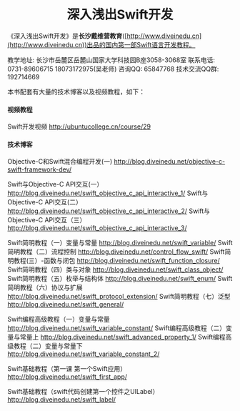 # <center>深入浅出Swift开发</center>
《深入浅出Swift开发》是**长沙戴维营教育**([http://www.diveinedu.cn](http://www.diveinedu.cn))出品的国内第一部Swift语言开发教程。

教学地址:
    长沙市岳麓区岳麓山国家大学科技园B座3058-3068室
联系电话:
    0731-89606715
    18073172975(吴老师)
咨询QQ: 65847768 
技术交流QQ群: 192714669

本书配套有大量的技术博客以及视频教程，如下：
#### 视频教程
Swift开发视频
http://ubuntucollege.cn/course/29

#### 技术博客
Objective-C和Swift混合编程开发(一)
http://blog.diveinedu.net/objective-c-swift-framework-dev/

Swift与Objective-C API交互(一）
http://blog.diveinedu.net/swift_objective_c_api_interactive_1/
Swift与Objective-C API交互(二）
http://blog.diveinedu.net/swift_objective_c_api_interactive_2/
Swift与Objective-C API交互（三）
http://blog.diveinedu.net/swift_objective_c_api_interactive_3/

Swift简明教程（一）变量与常量
http://blog.diveinedu.net/swift_variable/
Swift简明教程（二）流程控制
http://blog.diveinedu.net/control_flow_swift/
Swift简明教程(三）-函数与闭包
http://blog.diveinedu.net/swift_function_closure/
Swift简明教程（四）类与对象
http://blog.diveinedu.net/swift_class_object/
Swift简明教程（五）枚举与结构体
http://blog.diveinedu.net/swift_enum/
Swift简明教程（六）协议与扩展
http://blog.diveinedu.net/swift_protocol_extension/
Swift简明教程（七）泛型
http://blog.diveinedu.net/swift_general/

Swift编程高级教程（一）变量与常量
http://blog.diveinedu.net/swift_variable_constant/
Swift编程高级教程（二）变量与常量上
http://blog.diveinedu.net/swift_advanced_property_1/
Swift编程高级教程（二）变量与常量下
http://blog.diveinedu.net/swift_variable_constant_2/

Swift基础教程（第一课 第一个Swift应用）
http://blog.diveinedu.net/swift_first_app/

Swift基础教程（swift代码创建第一个控件之UILabel）
http://blog.diveinedu.net/swift_label/
